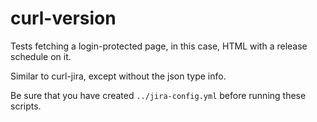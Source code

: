 # curl-version

Tests fetching a login-protected page, in this case, HTML with a release schedule on it.

Similar to curl-jira, except without the json type info.

Be sure that you have created `../jira-config.yml` before running these scripts.

